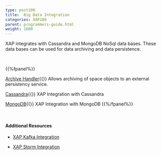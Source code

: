 ```yaml
---
type: post100
title:  Big Data Integration
categories: XAP100
parent: programmers-guide.html
weight: 1600
---
```



XAP integrates with Cassandra and MongoDB NoSql data bases. These data bases can be used for data archiving and data persistence.



<br>

{{%fpanel%}}

[Archive Handler](./archive-container.html){{<wbr>}}
Allows archiving of space objects to an external persistency service.


[Cassandra](./cassandra.html){{<wbr>}}
XAP Integration with Cassandra

[MongoDB](./mongodb.html){{<wbr>}}
XAP Integration with MongoDB
{{%/fpanel%}}

<br>

#### Additional Resources

- [XAP Kafka Integration](/sbp/kafka-integration.html)

- [XAP Storm Integration](/sbp/storm-integration.html)
